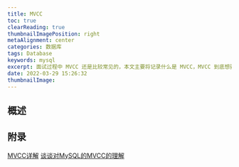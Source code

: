 ```yaml
---
title: MVCC
toc: true
clearReading: true
thumbnailImagePosition: right
metaAlignment: center
categories: 数据库
tags: Database
keywords: mysql
excerpt: 面试过程中 MVCC 还是比较常见的，本文主要将记录什么是 MVCC，MVCC 到底想要解决什么问题？
date: 2022-03-29 15:26:32
thumbnailImage:
---
```

<!-- toc -->

## 概述

## 附录
[MVCC详解](https://www.cnblogs.com/xuwc/p/13873611.html)
[谈谈对MySQL的MVCC的理解](https://developer.aliyun.com/article/783787?spm=a2c6h.13262185.0.0.5d39374dE8nuIh)